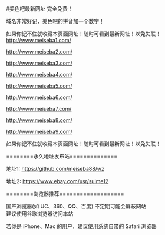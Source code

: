 #美色吧最新网址 完全免费！

域名非常好记，美色吧的拼音加一个数字！<br/>

如果你记不住就收藏本页面网址！随时可看到最新网址！以免失联！ <br/>
http://www.meiseba1.com/<br/>

http://www.meiseba2.com/<br/>

http://www.meiseba3.com/<br/>

http://www.meiseba4.com/<br/>

http://www.meiseba5.com/<br/>

http://www.meiseba6.com/<br/>

http://www.meiseba7.com/<br/>

http://www.meiseba8.com/<br/>

http://www.meiseba9.com/<br/>

如果你记不住就收藏本页面网址！随时可看到最新网址！以免失联！<br/>

========永久地址发布站==============<br/>

地址1: https://github.com/meiseba88/wz<br/>

地址2: https://www.ebay.com/usr/suime12<br/>

========浏览器推荐===================<br/>

国产浏览器(如 UC、360、QQ、百度) 不定期可能会屏蔽网站<br/>
建议使用谷歌浏览器访问本站<br/>

若你是 iPhone、Mac 的用户，建议使用系统自带的 Safari 浏览器<br/>
